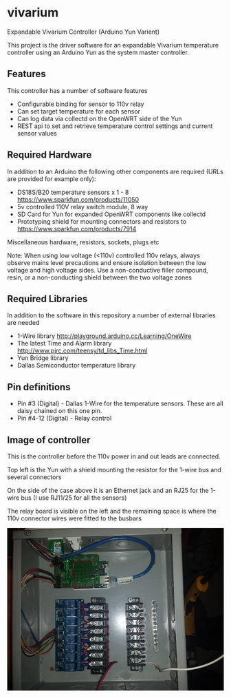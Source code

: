 vivarium
========

Expandable Vivarium Controller (Arduino Yun Varient)

This project is the driver software for an expandable Vivarium temperature controller using an Arduino Yun as the 
system master controller.

Features
--------

This controller has a number of software features
* Configurable binding for sensor to 110v relay
* Can set target temperature for each sensor
* Can log data via collectd on the OpenWRT side of the Yun
* REST api to set and retrieve temperature control settings and current sensor values

Required Hardware
-----------------

In addition to an Arduino the following other components are required (URLs are provided for example only):
* DS18S/B20 temperature sensors x 1 - 8
  https://www.sparkfun.com/products/11050 
* 5v controlled 110V relay switch module, 8 way
* SD Card for Yun for expanded OpenWRT components like collectd
* Prototyping shield for mounting connectors and resistors to
  https://www.sparkfun.com/products/7914

Miscellaneous hardware, resistors, sockets, plugs etc

Note: When using low voltage (<110v) controlled 110v relays, always observe mains level precautions and ensure
isolation between the low voltage and high voltage sides. Use a non-conductive filler compound, resin, or a non-conducting shield between the two voltage zones

Required Libraries
------------------
In addition to the software in this repository a number of external libraries are needed

* 1-Wire library
  http://playground.arduino.cc/Learning/OneWire
* The latest Time and Alarm library 
  http://www.pjrc.com/teensy/td_libs_Time.html
* Yun Bridge library
* Dallas Semiconductor temperature library

Pin definitions
---------------

* Pin #3 (Digital) - Dallas 1-Wire for the temperature sensors. These are all daisy chained on this one pin.
* Pin #4-12 (Digital) - Relay control

Image of controller
-------------------
This is the controller before the 110v power in and out leads are connected. 

Top left is the Yun with a shield mounting the resistor for the 1-wire bus and several connectors

On the side of the case above it is an Ethernet jack and an RJ25 for the 1-wire bus (I use RJ11/25 for all the sensors)

The relay board is visible on the left and the remaining space is where the 110v connector wires were fitted to the busbars

![Controller Image](controller.jpg)
